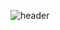 ![header](https://capsule-render.vercel.app/api?type=venom&color=#ACDAFF&height=300&section=header&text=capsule%20render&fontSize=90)
